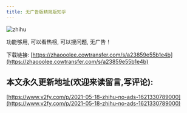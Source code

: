 ```yaml
---
title: 无广告版精简版知乎
---
```


![zhihu](https://cdn.fangyuanxiaozhan.com/assets/1621331257636Bkh6wxHD.gif)


功能够用, 可以看热榜, 可以搜问题, 无广告！

下载链接: [https://zhaooolee.cowtransfer.com/s/a23859e55b1e4b](https://zhaooolee.cowtransfer.com/s/a23859e55b1e4b)




## 本文永久更新地址(欢迎来读留言,写评论):

[https://www.v2fy.com/p/2021-05-18-zhihu-no-ads-1621330789000](https://www.v2fy.com/p/2021-05-18-zhihu-no-ads-1621330789000)
